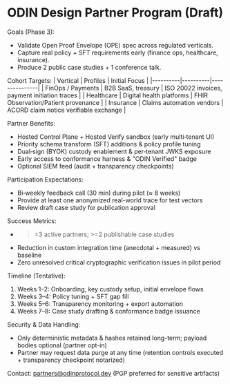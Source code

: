 # ODIN Design Partner Program (Draft)

Goals (Phase 3):
* Validate Open Proof Envelope (OPE) spec across regulated verticals.
* Capture real policy + SFT requirements early (finance ops, healthcare, insurance).
* Produce 2 public case studies + 1 conference talk.

Cohort Targets:
| Vertical | Profiles | Initial Focus |
|----------|----------|---------------|
| FinOps / Payments | B2B SaaS, treasury | ISO 20022 invoices, payment initiation traces |
| Healthcare | Digital health platforms | FHIR Observation/Patient provenance |
| Insurance | Claims automation vendors | ACORD claim notice verifiable exchange |

Partner Benefits:
* Hosted Control Plane + Hosted Verify sandbox (early multi‑tenant UI)
* Priority schema transform (SFT) additions & policy profile tuning
* Dual‑sign (BYOK) custody enablement & per‑tenant JWKS exposure
* Early access to conformance harness & "ODIN Verified" badge
* Optional SIEM feed (audit + transparency checkpoints)

Participation Expectations:
* Bi‑weekly feedback call (30 min) during pilot (≈ 8 weeks)
* Provide at least one anonymized real-world trace for test vectors
* Review draft case study for publication approval

Success Metrics:
* >=3 active partners; >=2 publishable case studies
* Reduction in custom integration time (anecdotal + measured) vs baseline
* Zero unresolved critical cryptographic verification issues in pilot period

Timeline (Tentative):
1. Weeks 1–2: Onboarding, key custody setup, initial envelope flows
2. Weeks 3–4: Policy tuning + SFT gap fill
3. Weeks 5–6: Transparency monitoring + export automation
4. Weeks 7–8: Case study drafting & conformance badge issuance

Security & Data Handling:
* Only deterministic metadata & hashes retained long-term; payload bodies optional (partner opt-in)
* Partner may request data purge at any time (retention controls executed + transparency checkpoint notarized)

Contact: partners@odinprotocol.dev (PGP preferred for sensitive artifacts)
